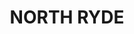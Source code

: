 ---
lastmod: '2025-04-06T06:05:20+00:00'
latitude: -33.79419
layout: suburb
longitude: 151.130233
postcode: '2113'
state: NSW
title: NORTH RYDE
url: /nsw/north-ryde/
---